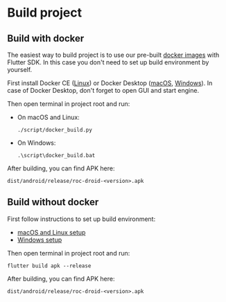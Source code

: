 # Build project

## Build with docker

The easiest way to build project is to use our pre-built [docker images](https://github.com/roc-streaming/dockerfiles) with Flutter SDK. In this case you don't need to set up build environment by yourself.

First install Docker CE ([Linux](https://docs.docker.com/engine/install/)) or Docker Desktop ([macOS](https://docs.docker.com/desktop/install/mac-install/), [Windows](https://docs.docker.com/desktop/install/windows-install/)). In case of Docker Desktop, don't forget to open GUI and start engine.

Then open terminal in project root and run:

   * On macOS and Linux:

         ./script/docker_build.py

   * On Windows:
   
         .\script\docker_build.bat

After building, you can find APK here:

    dist/android/release/roc-droid-<version>.apk

## Build without docker

First follow instructions to set up build environment:

* [macOS and Linux setup](./macos_linux_setup.md)
* [Windows setup](./windows_setup.md)

Then open terminal in project root and run:

    flutter build apk --release

After building, you can find APK here:

    dist/android/release/roc-droid-<version>.apk
